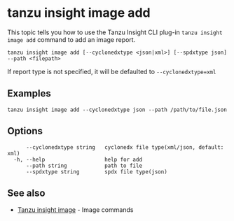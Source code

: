 # tanzu insight image add

This topic tells you how to use the Tanzu Insight CLI plug-in
`tanzu insight image add` command to add an image report.

```console
tanzu insight image add [--cyclonedxtype <json|xml>] [--spdxtype json] --path <filepath>
```

If report  type is not specified, it will be defaulted to `--cyclonedxtype=xml`

## <a id='examples'></a>Examples

```console
tanzu insight image add --cyclonedxtype json --path /path/to/file.json
```

## <a id='options'></a>Options

```console
      --cyclonedxtype string   cyclonedx file type(xml/json, default: xml)
  -h, --help                   help for add
      --path string            path to file
      --spdxtype string        spdx file type(json)
```

## <a id='see-also'></a>See also

* [Tanzu insight image](insight-image.md) - Image commands
